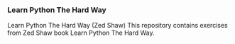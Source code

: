 ### Learn Python The Hard Way
Learn Python The Hard Way (Zed Shaw)
This repository contains exercises from Zed Shaw book Learn Python The
Hard Way.
